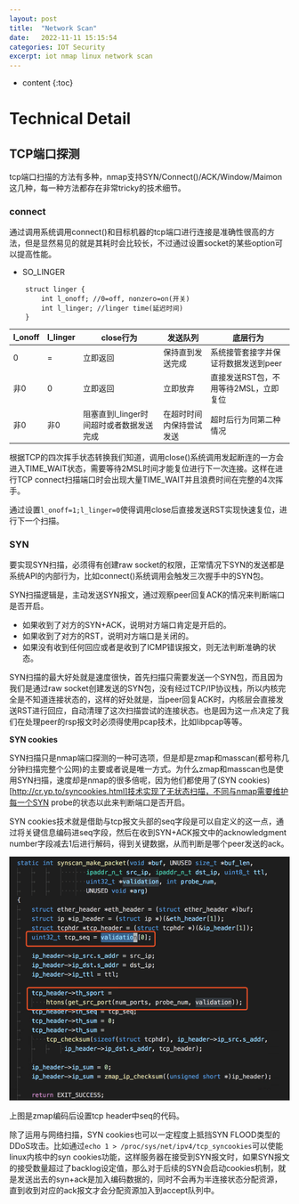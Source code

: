 ```yaml
---
layout: post
title:  "Network Scan"
date:   2022-11-11 15:15:54
categories: IOT Security
excerpt: iot nmap linux network scan
---
```


* content
{:toc}


# Technical Detail

## TCP端口探测

tcp端口扫描的方法有多种，nmap支持SYN/Connect()/ACK/Window/Maimon这几种，每一种方法都存在非常tricky的技术细节。

### connect

通过调用系统调用connect()和目标机器的tcp端口进行连接是准确性很高的方法，但是显然易见的就是其耗时会比较长，不过通过设置socket的某些option可以提高性能。

* SO_LINGER

```
    struct linger {
        int l_onoff; //0=off, nonzero=on(开关)
        int l_linger; //linger time(延迟时间)
    }
```

l_onoff |l_linger   |close行为  |发送队列   |底层行为
--- |---    |---    |---    |---
0   |=  |立即返回   |保持直到发送完成   |系统接管套接字并保证将数据发送到peer
非0  |0 |立即返回   |立即放弃   |直接发送RST包，不用等待2MSL，立即复位
非0 |非0    |阻塞直到l_linger时间超时或者数据发送完成   |在超时时间内保持尝试发送   |超时后行为同第二种情况


根据TCP的四次挥手状态转换我们知道，调用close()系统调用发起断连的一方会进入TIME_WAIT状态，需要等待2MSL时间才能复位进行下一次连接。这样在进行TCP connect扫描端口时会出现大量TIME_WAIT并且浪费时间在完整的4次挥手。

通过设置`l_onoff=1;l_linger=0`使得调用close后直接发送RST实现快速复位，进行下一个扫描。


### SYN

要实现SYN扫描，必须得有创建raw socket的权限，正常情况下SYN的发送都是系统API的内部行为，比如connect()系统调用会触发三次握手中的SYN包。

SYN扫描逻辑是，主动发送SYN报文，通过观察peer回复ACK的情况来判断端口是否开启。

* 如果收到了对方的SYN+ACK，说明对方端口肯定是开启的。
* 如果收到了对方的RST，说明对方端口是关闭的。
* 如果没有收到任何回应或者是收到了ICMP错误报文，则无法判断准确的状态。

SYN扫描的最大好处就是速度很快，首先扫描只需要发送一个SYN包，而且因为我们是通过raw socket创建发送的SYN包，没有经过TCP/IP协议栈，所以内核完全是不知道连接状态的，这样的好处就是，当peer回复ACK时，内核层会直接发送RST进行回应，自动清理了这次扫描尝试的连接状态。也是因为这一点决定了我们在处理peer的rsp报文时必须得使用pcap技术，比如libpcap等等。

**SYN cookies**

SYN扫描只是nmap端口探测的一种可选项，但是却是zmap和masscan(都号称几分钟扫描完整个公网)的主要或者说是唯一方式。为什么zmap和masscan也是使用SYN扫描，速度却是nmap的很多倍呢，因为他们都使用了(SYN cookies)[http://cr.yp.to/syncookies.html]技术实现了无状态扫描，不同与nmap需要维护每一个SYN probe的状态以此来判断端口是否开启。

SYN cookies技术就是借助与tcp报文头部的seq字段是可以自定义的这一点，通过将关键信息编码进seq字段，然后在收到SYN+ACK报文中的acknowledgment number字段减去1后进行解码，得到关键数据，从而判断是哪个peer发送的ack。

![network_scan_0.png](https://raw.githubusercontent.com/saiyn/homepage/gh-pages/images/network_scan_0.png)

上图是zmap编码后设置tcp header中seq的代码。



除了运用与网络扫描，SYN cookies也可以一定程度上抵挡SYN FLOOD类型的DDoS攻击。比如通过`echo 1 > /proc/sys/net/ipv4/tcp_syncookies`可以使能linux内核中的syn cookies功能，这样服务器在接受到SYN报文时，如果SYN报文的接受数量超过了backlog设定值，那么对于后续的SYN会启动cookies机制，就是发送出去的syn+ack是加入编码数据的，同时不会再为半连接状态分配资源，直到收到对应的ack报文才会分配资源加入到accept队列中。







